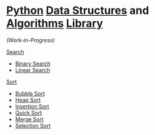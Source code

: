# [Python](https://en.wikipedia.org/wiki/Python_(programming_language)) [Data Structures](https://en.wikipedia.org/wiki/Data_structure) and [Algorithms](https://en.wikipedia.org/wiki/Algorithm) [Library](https://en.wikipedia.org/wiki/Library_(computing))
*(Work-in-Progress)*

<u>[Search](https://en.wikipedia.org/wiki/Search_algorithm)</u>
- [Binary Search](https://en.wikipedia.org/wiki/Binary_search_algorithm)
- [Linear Search](https://en.wikipedia.org/wiki/Linear_search)

<u>[Sort](https://en.wikipedia.org/wiki/Sorting_algorithm)</u>
- [Bubble Sort](https://en.wikipedia.org/wiki/Bubble_sort)
- [Heap Sort](https://en.wikipedia.org/wiki/Heapsort)
- [Insertion Sort](https://en.wikipedia.org/wiki/Quicksort)
- [Quick Sort](https://en.wikipedia.org/wiki/Quicksort)
- [Merge Sort](https://en.wikipedia.org/wiki/Merge_sort)
- [Selection Sort](https://en.wikipedia.org/wiki/Selection_sort)
